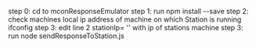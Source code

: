 step 0: cd to mconResponseEmulator
step 1: run npm install --save
step 2: check machines local ip address of machine on which Station is running
    ifconfig
step 3: edit line 2 stationIp= '' with ip of stations machine
step 3: run node sendResponseToStation.js 